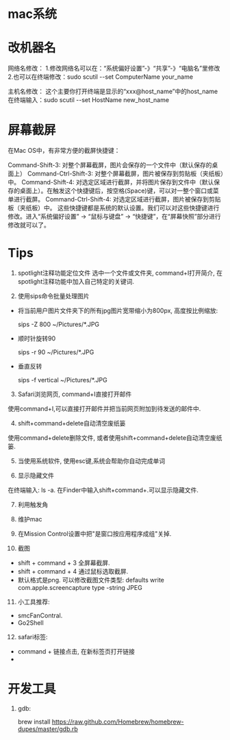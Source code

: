# mac系统

# 改机器名

网络名修改：
1.修改网络名可以在：“系统偏好设置”-》“共享”-》“电脑名”里修改
2.也可以在终端修改：sudo scutil --set ComputerName your_name
 
主机名修改：
这个主要你打开终端是显示的“xxx@host_name”中的host_name
在终端输入：sudo scutil --set HostName new_host_name


# 屏幕截屏

在Mac OS中，有非常方便的截屏快捷键： 

Command-Shift-3: 对整个屏幕截屏，图片会保存的一个文件中（默认保存的桌面上） 
Command-Ctrl-Shift-3: 对整个屏幕截屏，图片被保存到剪贴板（夹纸板）中。 
Command-Shift-4: 对选定区域进行截屏，并将图片保存到文件中（默认保存的桌面上）。在触发这个快捷键后，按空格(Space)键，可以对一整个窗口或菜单进行截屏。 
Command-Ctrl-Shift-4: 对选定区域进行截屏，图片被保存到剪贴板（夹纸板）中。 
这些快捷键都是系统的默认设置。我们可以对这些快捷键进行修改。进入“系统偏好设置” -> “鼠标与键盘” -> “快捷键”，在“屏幕快照”部分进行修改就可以了。

# Tips

1. spotlight注释功能定位文件
选中一个文件或文件夹, command+I打开简介, 在spotlight注释功能中加入自己特定的关键词.

2. 使用sips命令批量处理图片
- 将当前用户图片文件夹下的所有jpg图片宽带缩小为800px, 高度按比例缩放:
    
    sips -Z 800 ~/Pictures/*.JPG

- 顺时针旋转90

    sips -r 90 ~/Pictures/*.JPG

- 垂直反转

    sips -f vertical ~/Pictures/*.JPG

3. Safari浏览网页, command+I直接打开邮件

使用command+I,可以直接打开邮件并把当前网页附加到待发送的邮件中.

4. shift+command+delete自动清空废纸篓

使用command+delete删除文件, 或者使用shift+command+delete自动清空废纸篓.

5. 当使用系统软件, 使用esc键,系统会帮助你自动完成单词

6. 显示隐藏文件

在终端输入: ls -a. 在Finder中输入shift+command+.可以显示隐藏文件.

7. 利用触发角

8. 维护mac

9. 在Mission Control设置中把"是窗口按应用程序成组"关掉.

10. 截图

- shift + command + 3 全屏幕截屏.
- shift + command + 4 通过鼠标选取截屏.
- 默认格式是png. 可以修改截图文件类型: defaults write com.apple.screencapture type -string JPEG

11. 小工具推荐:

- smcFanContral.
- Go2Shell

12. safari标签:

- command + 链接点击, 在新标签页打开链接
-

# 开发工具
1. gdb:

    brew install https://raw.github.com/Homebrew/homebrew-dupes/master/gdb.rb

